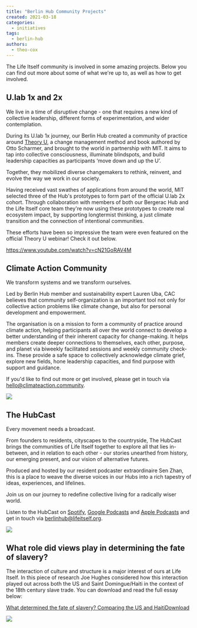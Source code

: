 ```yaml
---
title: "Berlin Hub Community Projects"
created: 2021-03-18
categories: 
  - initiatives
tags: 
  - berlin-hub
authors: 
  - theo-cox
---
```


The Life Itself community is involved in some amazing projects. Below you can find out more about some of what we're up to, as well as how to get involved.

## U.lab 1x and 2x

We live in a time of disruptive change - one that requires a new kind of collective leadership, different forms of experimentation, and wider contemplation. 

During its U.lab 1x journey, our Berlin Hub created a community of practice around [Theory U](https://www.presencing.org/aboutus/theory-u), a change management method and book authored by Otto Scharmer, and brought to the world in partnership with MIT. It aims to tap into collective consciousness, illuminate blindspots, and build leadership capacities as participants ‘move down and up the U’. 

Together, they mobilized diverse changemakers to rethink, reinvent, and evolve the way we work in our society. 

Having received vast swathes of applications from around the world, MIT selected three of the Hub's prototypes to form part of the official U.lab 2x cohort. Through collaboration with members of both our Bergerac Hub and the Life Itself core team they're now using these prototypes to create real ecosystem impact, by supporting longtermist thinking, a just climate transition and the connection of intentional communities.

These efforts have been so impressive the team were even featured on the official Theory U webinar! Check it out below.

https://www.youtube.com/watch?v=cN21GoRAV4M

## Climate Action Community

We transform systems and we transform ourselves.

Led by Berlin Hub member and sustainability expert Lauren Uba, CAC believes that community self-organization is an important tool not only for collective action problems like climate change, but also for personal development and empowerment.

The organisation is on a mission to form a community of practice around climate action, helping participants all over the world connect to develop a better understanding of their inherent capacity for change-making. It helps members create deeper connections to themselves, each other, purpose, and planet via biweekly facilitated sessions and weekly community check-ins. These provide a safe space to collectively acknowledge climate grief, explore new fields, hone leadership capacities, and find purpose with support and guidance.

If you'd like to find out more or get involved, please get in touch via [hello@climateaction.community](mailto:hello@climateaction.community).

![](/assets/images/cac-logo-blue.png)

## The HubCast

Every movement needs a broadcast.

From founders to residents, cityscapes to the countryside, The HubCast brings the communities of Life Itself together to explore all that lies in-between, and in relation to each other - our stories unearthed from history, our emerging present, and our vision of alternative futures.

Produced and hosted by our resident podcaster extraordinaire Sen Zhan, this is a place to weave the diverse voices in our Hubs into a rich tapestry of ideas, experiences, and lifelines.

Join us on our journey to redefine collective living for a radically wiser world.

Listen to the HubCast on [Spotify](https://open.spotify.com/show/5ExBgcxpOyQEQOe9tXB0IE?si=YfyF_dyNSnKHultA5U4dGQ), [Google Podcasts](https://podcasts.google.com/feed/aHR0cHM6Ly93d3cuc3ByZWFrZXIuY29tL3Nob3cvNDc0MTE5Ni9lcGlzb2Rlcy9mZWVk) and [Apple Podcasts](https://podcasts.apple.com/us/podcast/hubcast/id1548190164?uo=4) and get in touch via [berlinhub@lifeitself.org](mailto:berlinhub@lifeitself.org).

![](/assets/images/HubCast-Logo.png)

## What role did views play in determining the fate of slavery?

The interaction of culture and structure is a major interest of ours at Life Itself. In this piece of research Joe Hughes considered how this interaction played out across both the US and Saint Domingue/Haiti in the context of the 18th century slave trade. You can download and read the full essay below:

[What determined the fate of slavery? Comparing the US and Haiti](assets/What-determined-the-fate-of-slavery-comparing-the-US-and-Haiti-1.pdf)[Download](assets/What-determined-the-fate-of-slavery-comparing-the-US-and-Haiti-1.pdf)

![](/assets/images/360_F_171263068_RKcRfXvb94C9eiMAhlQhvaxiaLIaII4Z.png)
